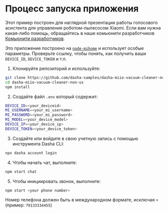 # Процесс запуска приложения

Этот пример построен для наглядной презентации работы голосового асистента для управления роботом-пылесосом Xiaomi. Если вам нужна какая-либо помощь, обращайтесь в наше комьюнити разработчиков
[Комьюнити разработчиков](https://community.dasha.ai).

Это приложение построено на [`node-mihome`](https://www.npmjs.com/package/node-mihome) и использует особые параметры. Проверьте ссылку, чтобы понять, как получить ваши  `DEVICE_ID`, `DEVICE_TOKEN` и т.п.

1. Клонируйте репозиторий и используйте:

```sh
git clone https://github.com/dasha-samples/dasha-miio-vacuum-cleaner-non-us
cd dasha-miio-vacuum-cleaner-non-us
npm install
```

2. Создайте файл `.env` который содержит:
```sh
DEVICE_ID=<your_deviceid>
MI_USERNAME=<your_mi_username>
MI_PASSWORD=<your_mi_password>
MI_MODEL=<your_device_model>
DEVICE_IP=<your_device_ip>
DEVICE_TOKEN=<your_device_token>
```

3. Создайте или войдите в свою учетную запись с помощью инструмента Dasha CLI:

```sh
npx dasha account login
```

4. Чтобы начать чат, выполните:

```sh
npm start chat
```

5. Чтобы инициировать звонок, выполните:

```sh
npm start <your phone number>
```

Номер телефона должен быть в международном формате, исключая `+` (пример: `79133334455`)
